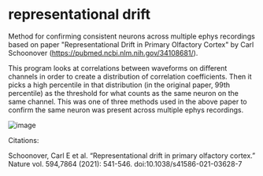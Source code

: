 # representational drift

Method for confirming consistent neurons across multiple ephys recordings based on paper "Representational Drift in Primary Olfactory Cortex" by Carl Schoonover (https://pubmed.ncbi.nlm.nih.gov/34108681/).

This program looks at correlations between waveforms on different channels in order to create a distribution of correlation coefficients. Then it picks a high percentile in that distribution (in the original paper, 99th percentile) as the threshold for what counts as the same neuron on the same channel. This was one of three methods used in the above paper to confirm the same neuron was present across multiple ephys recordings.

![image](https://user-images.githubusercontent.com/92355713/142922922-42c3dddd-43fa-464a-9d86-c90d13fa6723.png)

Citations:

Schoonover, Carl E et al. “Representational drift in primary olfactory cortex.” Nature vol. 594,7864 (2021): 541-546. doi:10.1038/s41586-021-03628-7
